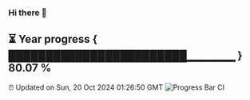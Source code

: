 ### Hi there 👋
⏳ Year progress { ████████████████████████▁▁▁▁▁▁ } 80.07 %
---
⏰ Updated on Sun, 20 Oct 2024 01:26:50 GMT
![Progress Bar CI](https://github.com/liununu/liununu/workflows/Progress%20Bar%20CI/badge.svg)
